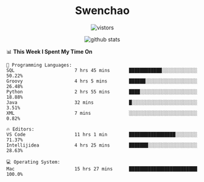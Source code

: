 <h1 align="center">Swenchao</h3>

<p align="center">
  <img src="https://visitor-badge.glitch.me/badge?page_id=Swenchao" alt="vistors" />
</p>

<p align="center">
  <img src="https://github-readme-stats.vercel.app/api?username=Swenchao&count_private=true&show_icons=true&theme=vue-dark&hide_title=true" alt="github stats" />
</p>

<!--START_SECTION:waka-->
📊 **This Week I Spent My Time On** 

```text
💬 Programming Languages: 
SQL                      7 hrs 45 mins       ████████████░░░░░░░░░░░░░   50.22% 
Groovy                   4 hrs 5 mins        ██████░░░░░░░░░░░░░░░░░░░   26.48% 
Python                   2 hrs 55 mins       ████░░░░░░░░░░░░░░░░░░░░░   18.88% 
Java                     32 mins             █░░░░░░░░░░░░░░░░░░░░░░░░   3.51% 
XML                      7 mins              ░░░░░░░░░░░░░░░░░░░░░░░░░   0.82%

🔥 Editors: 
VS Code                  11 hrs 1 min        █████████████████░░░░░░░░   71.37% 
Intellijidea             4 hrs 25 mins       ███████░░░░░░░░░░░░░░░░░░   28.63%

💻 Operating System: 
Mac                      15 hrs 27 mins      █████████████████████████   100.0%

```


<!--END_SECTION:waka-->
